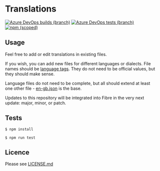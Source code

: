 # Translations

[![Azure DevOps builds (branch)](https://img.shields.io/azure-devops/build/fibre-scm/1a84d4c7-ebcc-4ca3-8338-ccd5c297ca2f/17/master?label=Build)](https://dev.azure.com/Fibre-SCM/Fibre/_build)
[![Azure DevOps tests (branch)](https://img.shields.io/azure-devops/tests/fibre-scm/1a84d4c7-ebcc-4ca3-8338-ccd5c297ca2f/17/master?label=Tests)](https://dev.azure.com/Fibre-SCM/Fibre/_build)
[![npm (scoped)](https://img.shields.io/npm/v/@fibre/translations?color=brightgreen&label=NPM&logo=npm)](https://www.npmjs.com/package/@fibre/types)

## Usage

Feel free to add or edit translations in existing files.

If you wish, you can add new files for different languages or dialects. File names should be [language tags](https://en.wikipedia.org/wiki/Language_localisation#Language_tags_and_codes). They do not need to be official values, but they should make sense.

Language files do not need to be complete, but all should extend at least one other file - [en-gb.json](./translations/en-gb.json) is the base.

Updates to this repository will be integrated into Fibre in the very next update: major, minor, or patch.

## Tests

```
$ npm install

$ npm run test
```

## Licence

Please see [LICENSE.md](./LICENSE.md)

